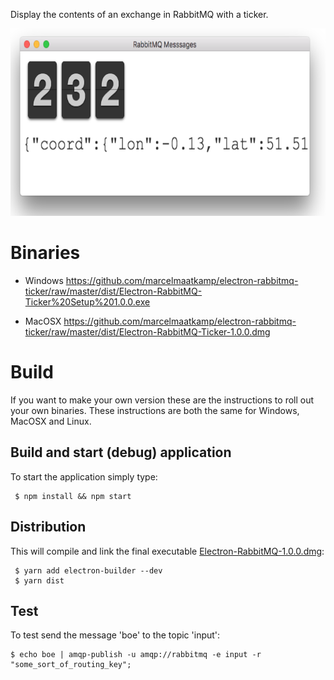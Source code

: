 Display the contents of an exchange in RabbitMQ with a ticker.

<img src="https://raw.githubusercontent.com/marcelmaatkamp/electron-rabbitmq-ticker/master/images/screenshot.png" height="300" />

# Binaries

 * Windows https://github.com/marcelmaatkamp/electron-rabbitmq-ticker/raw/master/dist/Electron-RabbitMQ-Ticker%20Setup%201.0.0.exe

 * MacOSX https://github.com/marcelmaatkamp/electron-rabbitmq-ticker/raw/master/dist/Electron-RabbitMQ-Ticker-1.0.0.dmg

# Build

If you want to make your own version these are the instructions to roll out your own binaries. These instructions are both the same for Windows, MacOSX and Linux.

## Build and start (debug) application

To start the application simply type:

```
 $ npm install && npm start
```

## Distribution

This will compile and link the final executable [Electron-RabbitMQ-1.0.0.dmg](https://github.com/marcelmaatkamp/electron-rabbitmq/blob/master/dist/Electron-RabbitMQ-1.0.0.dmg):

```
 $ yarn add electron-builder --dev
 $ yarn dist
```

## Test

To test send the message 'boe' to the topic 'input':

```
$ echo boe | amqp-publish -u amqp://rabbitmq -e input -r "some_sort_of_routing_key";
```
